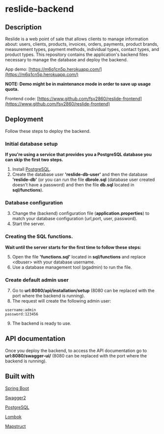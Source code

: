 # reslide-backend

## Description

Reslide is a web point of sale that allows clients to manage information about: users, clients, products, invoices, orders, payments, product brands, measurement types, payment methods, individual types, contact types, and product types.
This repository contains the application's backend files necessary to manage the database and deploy the backend.

App demo: [https://m6q1cn5p.herokuapp.com/](https://m6q1cn5p.herokuapp.com/)

**NOTE: Demo might be in maintenance mode in order to save up usage quota.**

Frontend code: [https://www.github.com/fsv2860/reslide-frontend](https://www.github.com/fsv2860/reslide-frontend)

## Deployment

Follow these steps to deploy the backend.

### Initial database setup

**If you're using a service that provides you a PostgreSQL database you can skip the first two steps.**

1. Install [PostgreSQL](https://www.postgresql.org/).
2. Create the database user **'reslide-db-user'** and then the database **'reslide-db'**
   (or you can run the file **dbrole.sql** (database user created doesn't have a password) and then the file **db.sql** located in **sql/functions**).

### Database configuration

3. Change the (backend) configuration file (**application.properties**) to match your database configuration (url,port, user, password).
4. Start the server.

### Creating the SQL functions.

**Wait until the server starts for the first time to follow these steps:**

5. Open the file **'functions.sql'** located in **sql/functions** and replace \<dbuser\> with your database username.
6. Use a database management tool (pgadmin) to run the file.

### Create default admin user

7. Go to **url:8080/api/installation/setup** (8080 can be replaced with the port where the backend is running).
8. The request will create the following admin user:

```
username:admin
password:123456
```

9. The backend is ready to use.

## API documentation

Once you deploy the backend, to access the API documentation go to **url:8080/swagger-ui/** (8080 can be replaced with the port where the backend is running).

## Built with

[Spring Boot](https://spring.io/projects/spring-boot)

[Swagger2](https://swagger.io/)

[PostgreSQL](https://www.postgresql.org/)

[Lombok](https://projectlombok.org/)

[Mapstruct](https://mapstruct.org/)
